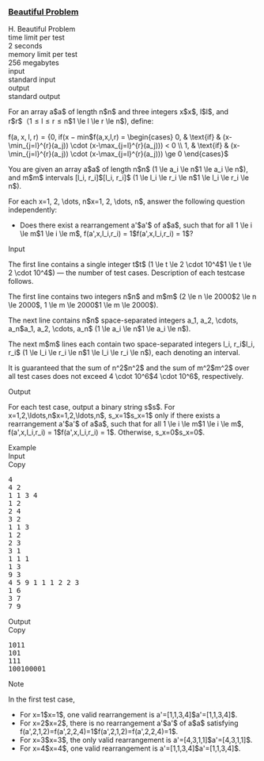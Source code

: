 <h3><a href="https://codeforces.com/contest/2162/problem/H" target="_blank" rel="noopener noreferrer">Beautiful Problem</a></h3>

<div class="header"><div class="title">H. Beautiful Problem</div><div class="time-limit"><div class="property-title">time limit per test</div>2 seconds</div><div class="memory-limit"><div class="property-title">memory limit per test</div>256 megabytes</div><div class="input-file input-standard"><div class="property-title">input</div>standard input</div><div class="output-file output-standard"><div class="property-title">output</div>standard output</div></div><div><p>For an array <span class="MathJax_Preview" style="color: inherit;"><span class="MJXp-math" id="MJXp-Span-1"><span class="MJXp-mi MJXp-italic" id="MJXp-Span-2">a</span></span></span>$a$ of length <span class="MathJax_Preview" style="color: inherit;"><span class="MJXp-math" id="MJXp-Span-3"><span class="MJXp-mi MJXp-italic" id="MJXp-Span-4">n</span></span></span>$n$ and three integers <span class="MathJax_Preview" style="color: inherit;"><span class="MJXp-math" id="MJXp-Span-5"><span class="MJXp-mi MJXp-italic" id="MJXp-Span-6">x</span></span></span>$x$, <span class="MathJax_Preview" style="color: inherit;"><span class="MJXp-math" id="MJXp-Span-7"><span class="MJXp-mi MJXp-italic" id="MJXp-Span-8">l</span></span></span>$l$, and <span class="MathJax_Preview" style="color: inherit;"><span class="MJXp-math" id="MJXp-Span-9"><span class="MJXp-mi MJXp-italic" id="MJXp-Span-10">r</span></span></span>$r$（<span class="MathJax_Preview" style="color: inherit;"><span class="MJXp-math" id="MJXp-Span-11"><span class="MJXp-mn" id="MJXp-Span-12">1</span><span class="MJXp-mo" id="MJXp-Span-13" style="margin-left: 0.333em; margin-right: 0.333em;">≤</span><span class="MJXp-mi MJXp-italic" id="MJXp-Span-14">l</span><span class="MJXp-mo" id="MJXp-Span-15" style="margin-left: 0.333em; margin-right: 0.333em;">≤</span><span class="MJXp-mi MJXp-italic" id="MJXp-Span-16">r</span><span class="MJXp-mo" id="MJXp-Span-17" style="margin-left: 0.333em; margin-right: 0.333em;">≤</span><span class="MJXp-mi MJXp-italic" id="MJXp-Span-18">n</span></span></span>$1 \le l \le r \le n$), define:</p><p><span class="MathJax_Preview" style="color: inherit;"><span class="MJXp-math" id="MJXp-Span-19"><span class="MJXp-mi MJXp-italic" id="MJXp-Span-20">f</span><span class="MJXp-mo" id="MJXp-Span-21" style="margin-left: 0em; margin-right: 0em;">(</span><span class="MJXp-mi MJXp-italic" id="MJXp-Span-22">a</span><span class="MJXp-mo" id="MJXp-Span-23" style="margin-left: 0em; margin-right: 0.222em;">,</span><span class="MJXp-mi MJXp-italic" id="MJXp-Span-24">x</span><span class="MJXp-mo" id="MJXp-Span-25" style="margin-left: 0em; margin-right: 0.222em;">,</span><span class="MJXp-mi MJXp-italic" id="MJXp-Span-26">l</span><span class="MJXp-mo" id="MJXp-Span-27" style="margin-left: 0em; margin-right: 0.222em;">,</span><span class="MJXp-mi MJXp-italic" id="MJXp-Span-28">r</span><span class="MJXp-mo" id="MJXp-Span-29" style="margin-left: 0em; margin-right: 0em;">)</span><span class="MJXp-mo" id="MJXp-Span-30" style="margin-left: 0.333em; margin-right: 0.333em;">=</span><span class="MJXp-mrow" id="MJXp-Span-31"><span class="MJXp-mo" id="MJXp-Span-32" style="margin-left: 0em; margin-right: 0em;">{</span><span class="MJXp-mtable" id="MJXp-Span-33"><span class="MJXp-mtr" id="MJXp-Span-34"><span class="MJXp-mtd" id="MJXp-Span-35"><span class="MJXp-mn" id="MJXp-Span-36">0</span><span class="MJXp-mo" id="MJXp-Span-37" style="margin-left: 0em; margin-right: 0.222em;">,</span></span><span class="MJXp-mtd" id="MJXp-Span-38"><span class="MJXp-mtext" id="MJXp-Span-39">if</span></span><span class="MJXp-mtd" id="MJXp-Span-40"><span class="MJXp-mo" id="MJXp-Span-41" style="margin-left: 0em; margin-right: 0em;">(</span><span class="MJXp-mi MJXp-italic" id="MJXp-Span-42">x</span><span class="MJXp-mo" id="MJXp-Span-43" style="margin-left: 0.267em; margin-right: 0.267em;">−</span><span class="MJXp-munderover" id="MJXp-Span-44"><span class="MJXp-mo" id="MJXp-Span-45">min</span></span></span></span></span></span></span></span>$f(a,x,l,r) = \begin{cases} 0, & \text{if} & (x-\min_{j=l}^{r}(a_j)) \cdot (x-\max_{j=l}^{r}(a_j))) < 0 \\ 1, & \text{if} & (x-\min_{j=l}^{r}(a_j)) \cdot (x-\max_{j=l}^{r}(a_j))) \ge 0 \end{cases}$</p><p>You are given an array <span class="MathJax_Preview">a</span>$a$ of length <span class="MathJax_Preview">n</span>$n$ (<span class="MathJax_Preview">1 \le a_i \le n</span>$1 \le a_i \le n$), and <span class="MathJax_Preview">m</span>$m$ intervals <span class="MathJax_Preview">[l_i, r_i]</span>$[l_i, r_i]$ (<span class="MathJax_Preview">1 \le l_i \le r_i \le n</span>$1 \le l_i \le r_i \le n$).</p><p>For each <span class="MathJax_Preview">x=1, 2, \dots, n</span>$x=1, 2, \dots, n$, answer the following question <span class="tex-font-style-bf">independently</span>:</p><ul> <li> Does there exist a rearrangement <span class="MathJax_Preview">a'</span>$a'$ of <span class="MathJax_Preview">a</span>$a$, such that for <span class="tex-font-style-bf">all</span> <span class="MathJax_Preview">1 \le i \le m</span>$1 \le i \le m$, <span class="MathJax_Preview">f(a',x,l_i,r_i) = 1</span>$f(a',x,l_i,r_i) = 1$? </li></ul></div><div class="input-specification"><div class="section-title">Input</div><p>The first line contains a single integer <span class="MathJax_Preview">t</span>$t$ (<span class="MathJax_Preview">1 \le t \le 2 \cdot 10^4</span>$1 \le t \le 2 \cdot 10^4$) — the number of test cases. Description of each testcase follows. </p><p>The first line contains two integers <span class="MathJax_Preview">n</span>$n$ and <span class="MathJax_Preview">m</span>$m$ (<span class="MathJax_Preview">2 \le n \le 2000</span>$2 \le n \le 2000$, <span class="MathJax_Preview">1 \le m \le 2000</span>$1 \le m \le 2000$).</p><p>The next line contains <span class="MathJax_Preview">n</span>$n$ space-separated integers <span class="MathJax_Preview">a_1, a_2, \cdots, a_n</span>$a_1, a_2, \cdots, a_n$ (<span class="MathJax_Preview">1 \le a_i \le n</span>$1 \le a_i \le n$).</p><p>The next <span class="MathJax_Preview">m</span>$m$ lines each contain two space-separated integers <span class="MathJax_Preview">l_i, r_i</span>$l_i, r_i$ (<span class="MathJax_Preview">1 \le l_i \le r_i \le n</span>$1 \le l_i \le r_i \le n$), each denoting an interval.</p><p>It is guaranteed that the sum of <span class="MathJax_Preview">n^2</span>$n^2$ and the sum of <span class="MathJax_Preview">m^2</span>$m^2$ over all test cases does not exceed <span class="MathJax_Preview">4 \cdot 10^6</span>$4 \cdot 10^6$, respectively.</p></div><div class="output-specification"><div class="section-title">Output</div><p>For each test case, output a binary string <span class="MathJax_Preview">s</span>$s$. For <span class="MathJax_Preview">x=1,2,\ldots,n</span>$x=1,2,\ldots,n$, <span class="MathJax_Preview">s_x=1</span>$s_x=1$ only if there exists a rearrangement <span class="MathJax_Preview">a'</span>$a'$ of <span class="MathJax_Preview">a</span>$a$, such that for <span class="tex-font-style-bf">all</span> <span class="MathJax_Preview">1 \le i \le m</span>$1 \le i \le m$, <span class="MathJax_Preview">f(a',x,l_i,r_i) = 1</span>$f(a',x,l_i,r_i) = 1$. Otherwise, <span class="MathJax_Preview">s_x=0</span>$s_x=0$.</p></div><div class="sample-tests"><div class="section-title">Example</div><div class="sample-test"><div class="input"><div class="title">Input<div title="Copy" data-clipboard-target="#id0022532777815594718" id="id00726578030566021" class="input-output-copier">Copy</div></div><pre id="id0022532777815594718"><div class="test-example-line test-example-line-even test-example-line-0">4</div><div class="test-example-line test-example-line-odd test-example-line-1">4 2</div><div class="test-example-line test-example-line-odd test-example-line-1">1 1 3 4</div><div class="test-example-line test-example-line-odd test-example-line-1">1 2</div><div class="test-example-line test-example-line-odd test-example-line-1">2 4</div><div class="test-example-line test-example-line-even test-example-line-2">3 2</div><div class="test-example-line test-example-line-even test-example-line-2">1 1 3</div><div class="test-example-line test-example-line-even test-example-line-2">1 2</div><div class="test-example-line test-example-line-even test-example-line-2">2 3</div><div class="test-example-line test-example-line-odd test-example-line-3">3 1</div><div class="test-example-line test-example-line-odd test-example-line-3">1 1 1</div><div class="test-example-line test-example-line-odd test-example-line-3">1 3</div><div class="test-example-line test-example-line-even test-example-line-4">9 3</div><div class="test-example-line test-example-line-even test-example-line-4">4 5 9 1 1 1 2 2 3</div><div class="test-example-line test-example-line-even test-example-line-4">1 6</div><div class="test-example-line test-example-line-even test-example-line-4">3 7</div><div class="test-example-line test-example-line-even test-example-line-4">7 9</div></pre></div><div class="output"><div class="title">Output<div title="Copy" data-clipboard-target="#id0003379601753939221" id="id0038713953724815586" class="input-output-copier">Copy</div></div><pre id="id0003379601753939221"><div class="test-example-line test-example-line-odd test-example-line-1">1011</div><div class="test-example-line test-example-line-even test-example-line-2">101</div><div class="test-example-line test-example-line-odd test-example-line-3">111</div><div class="test-example-line test-example-line-even test-example-line-4">100100001</div></pre></div></div></div><div class="note"><div class="section-title">Note</div><p>In the first test case,</p><ul> <li> For <span class="MathJax_Preview">x=1</span>$x=1$, one valid rearrangement is <span class="MathJax_Preview">a'=[1,1,3,4]</span>$a'=[1,1,3,4]$. </li><li> For <span class="MathJax_Preview">x=2</span>$x=2$, there is no rearrangement <span class="MathJax_Preview">a'</span>$a'$ of <span class="MathJax_Preview">a</span>$a$ satisfying <span class="MathJax_Preview">f(a',2,1,2)=f(a',2,2,4)=1</span>$f(a',2,1,2)=f(a',2,2,4)=1$. </li><li> For <span class="MathJax_Preview">x=3</span>$x=3$, the <span class="tex-font-style-bf">only</span> valid rearrangement is <span class="MathJax_Preview">a'=[4,3,1,1]</span>$a'=[4,3,1,1]$. </li><li> For <span class="MathJax_Preview">x=4</span>$x=4$, one valid rearrangement is <span class="MathJax_Preview">a'=[1,1,3,4]</span>$a'=[1,1,3,4]$. </li></ul></div>